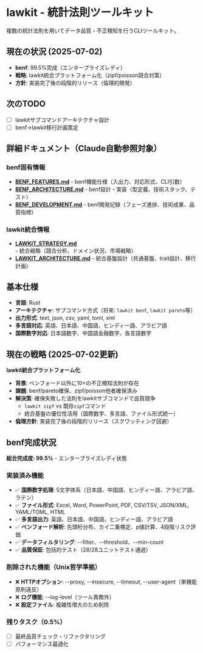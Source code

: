 # lawkit - 統計法則ツールキット

複数の統計法則を用いてデータ品質・不正検知を行うCLIツールキット。

## 現在の状況 (2025-07-02)
- **benf**: 99.5%完成（エンタープライズレディ）
- **戦略**: lawkit統合プラットフォーム化（zipf/poisson競合対策）
- **方針**: 実装完了後の段階的リリース（倫理的開発）

## 次のTODO
- [ ] lawkitサブコマンドアーキテクチャ設計
- [ ] benf→lawkit移行計画策定

## 詳細ドキュメント（Claude自動参照対象）
### benf固有情報
- **[BENF_FEATURES.md](.claude/BENF_FEATURES.md)** - benf機能仕様（入出力、対応形式、CLI引数）
- **[BENF_ARCHITECTURE.md](.claude/BENF_ARCHITECTURE.md)** - benf設計・実装（型定義、技術スタック、テスト）
- **[BENF_DEVELOPMENT.md](.claude/BENF_DEVELOPMENT.md)** - benf開発記録（フェーズ進捗、技術成果、品質指標）

### lawkit統合情報
- **[LAWKIT_STRATEGY.md](.claude/LAWKIT_STRATEGY.md)** - 統合戦略（競合分析、ドメイン状況、市場戦略）
- **[LAWKIT_ARCHITECTURE.md](.claude/LAWKIT_ARCHITECTURE.md)** - 統合基盤設計（共通基盤、trait設計、移行計画）

## 基本仕様
- **言語**: Rust
- **アーキテクチャ**: サブコマンド方式（将来: `lawkit benf`, `lawkit pareto`等）
- **出力形式**: text, json, csv, yaml, toml, xml
- **多言語対応**: 英語、日本語、中国語、ヒンディー語、アラビア語
- **国際数字対応**: 日本語数字、中国語金融数字、各言語数字

## 現在の戦略 (2025-07-02更新)
**lawkit統合プラットフォーム化**
- **背景**: ベンフォード以外に10+の不正検知法則が存在
- **課題**: benf/pareto確保、zipf/poisson他者確保済み
- **解決策**: 確保失敗した法則をlawkitサブコマンドで品質競争
  - `lawkit zipf` vs 既存`zipf`コマンド
  - 統合基盤の優位性活用（国際数字、多言語、ファイル形式統一）
- **倫理方針**: 実装完了後の段階的リリース（スクワッティング回避）

## benf完成状況
**総合完成度: 99.5%** - エンタープライズレディ状態

### 実装済み機能
- ✅ **国際数字処理**: 5文字体系（日本語、中国語、ヒンディー語、アラビア語、ラテン）
- ✅ **ファイル形式**: Excel, Word, PowerPoint, PDF, CSV/TSV, JSON/XML, YAML/TOML, HTML
- ✅ **多言語出力**: 英語、日本語、中国語、ヒンディー語、アラビア語
- ✅ **ベンフォード解析**: 先頭桁分布、カイ二乗検定、p値計算、4段階リスク評価
- ✅ **データフィルタリング**: --filter、--threshold、--min-count
- ✅ **品質保証**: 包括的テスト（28/28ユニットテスト通過）

### 削除された機能（Unix哲学準拠）
- ❌ **HTTPオプション**: --proxy, --insecure, --timeout, --user-agent（単機能原則違反）
- ❌ **ログ機能**: --log-level（ツール責務外）
- ❌ **設定ファイル**: 複雑性増大のため削除

### 残りタスク（0.5%）
- [ ] 最終品質チェック・リファクタリング
- [ ] パフォーマンス最適化